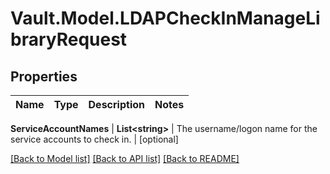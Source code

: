 # Vault.Model.LDAPCheckInManageLibraryRequest

## Properties

Name | Type | Description | Notes
------------ | ------------- | ------------- | -------------

**ServiceAccountNames** | **List&lt;string&gt;** | The username/logon name for the service accounts to check in. | [optional] 

[[Back to Model list]](../README.md#documentation-for-models) [[Back to API list]](../README.md#documentation-for-api-endpoints) [[Back to README]](../README.md)

